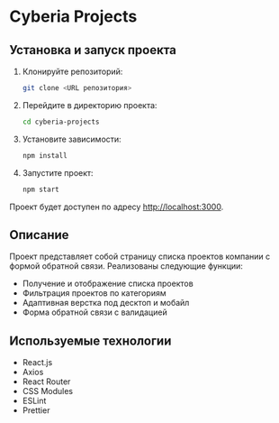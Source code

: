 
   # Cyberia Projects

   ## Установка и запуск проекта

   1. Клонируйте репозиторий:
      ```bash
      git clone <URL репозитория>
      ```
   2. Перейдите в директорию проекта:
      ```bash
      cd cyberia-projects
      ```
   3. Установите зависимости:
      ```bash
      npm install
      ```
   4. Запустите проект:
      ```bash
      npm start
      ```

   Проект будет доступен по адресу [http://localhost:3000](http://localhost:3000).

   ## Описание

   Проект представляет собой страницу списка проектов компании с формой обратной связи. Реализованы следующие функции:
   - Получение и отображение списка проектов
   - Фильтрация проектов по категориям
   - Адаптивная верстка под десктоп и мобайл
   - Форма обратной связи с валидацией

   ## Используемые технологии

   - React.js
   - Axios
   - React Router
   - CSS Modules
   - ESLint
   - Prettier
